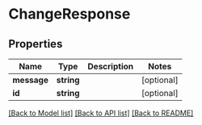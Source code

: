 # ChangeResponse

## Properties
Name | Type | Description | Notes
------------ | ------------- | ------------- | -------------
**message** | **string** |  | [optional] 
**id** | **string** |  | [optional] 

[[Back to Model list]](../README.md#documentation-for-models) [[Back to API list]](../README.md#documentation-for-api-endpoints) [[Back to README]](../README.md)

